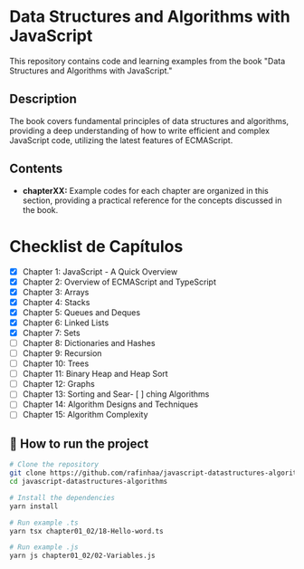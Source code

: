 # Data Structures and Algorithms with JavaScript

This repository contains code and learning examples from the book "Data Structures and Algorithms with JavaScript."

## Description

The book covers fundamental principles of data structures and algorithms, providing a deep understanding of how to write efficient and complex JavaScript code, utilizing the latest features of ECMAScript.

## Contents

- **chapterXX:** Example codes for each chapter are organized in this section, providing a practical reference for the concepts discussed in the book.

# Checklist de Capítulos

- [x] Chapter 1: JavaScript - A Quick Overview
- [x] Chapter 2: Overview of ECMAScript and TypeScript
- [x] Chapter 3: Arrays
- [x] Chapter 4: Stacks
- [x] Chapter 5: Queues and Deques
- [x] Chapter 6: Linked Lists
- [x] Chapter 7: Sets
- [ ] Chapter 8: Dictionaries and Hashes
- [ ] Chapter 9: Recursion
- [ ] Chapter 10: Trees
- [ ] Chapter 11: Binary Heap and Heap Sort
- [ ] Chapter 12: Graphs
- [ ] Chapter 13: Sorting and Sear- [ ] ching Algorithms
- [ ] Chapter 14: Algorithm Designs and Techniques
- [ ] Chapter 15: Algorithm Complexity

## 🏁 How to run the project

```sh
# Clone the repository
git clone https://github.com/rafinhaa/javascript-datastructures-algorithms.git
cd javascript-datastructures-algorithms

# Install the dependencies
yarn install

# Run example .ts
yarn tsx chapter01_02/18-Hello-word.ts

# Run example .js
yarn js chapter01_02/02-Variables.js
```
